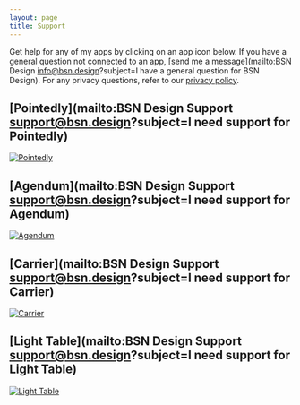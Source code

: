 ```yaml
---
layout: page
title: Support
---
```


Get help for any of my apps by clicking on an app icon below. If you have a general question not connected to an app, [send me a message](mailto:BSN Design <info@bsn.design>?subject=I have a general question for BSN Design). For any privacy questions, refer to our [privacy policy](/privacy).

## [Pointedly](mailto:BSN Design Support <support@bsn.design>?subject=I need support for Pointedly)

<a href="mailto:BSN Design Support <support@bsn.design>?subject=I need support for Pointedly"><img class="app" src="https://media.bsn.design/data/pointedly/icon.png" alt="Pointedly"/></a>
  
## [Agendum](mailto:BSN Design Support <support@bsn.design>?subject=I need support for Agendum)
  
<a href="mailto:BSN Design Support <support@bsn.design>?subject=I need support for Agendum"><img class="app" src="https://media.bsn.design/data/agendum/icon.png" alt="Agendum"/></a>

## [Carrier](mailto:BSN Design Support <support@bsn.design>?subject=I need support for Carrier)

<a href="mailto:BSN Design Support <support@bsn.design>?subject=I need support for Carrier"><img class="app" src="https://media.bsn.design/data/carrier/icon.png" alt="Carrier"/></a>

## [Light Table](mailto:BSN Design Support <support@bsn.design>?subject=I need support for Light Table)

<a href="mailto:BSN Design Support <support@bsn.design>?subject=I need support for Light Table"><img class="app" src="https://media.bsn.design/data/light-table/icon.png" alt="Light Table"/></a>

